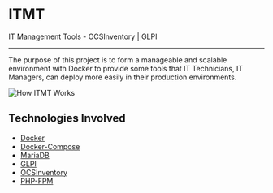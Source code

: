 # ITMT
IT Management Tools - OCSInventory | GLPI

<hr>

The purpose of this project is to form a manageable and scalable environment with Docker to provide some tools that IT Technicians, IT Managers, can deploy more easily in their production environments.

![How ITMT Works ](http://link)

## Technologies Involved
- [Docker](https://www.docker.com/)
- [Docker-Compose](https://docs.docker.com/compose/)
- [MariaDB](https://mariadb.org/)
- [GLPI](http://glpi-project.org/)
- [OCSInventory](https://www.ocsinventory-ng.org)
- [PHP-FPM](https://php-fpm.org/)
